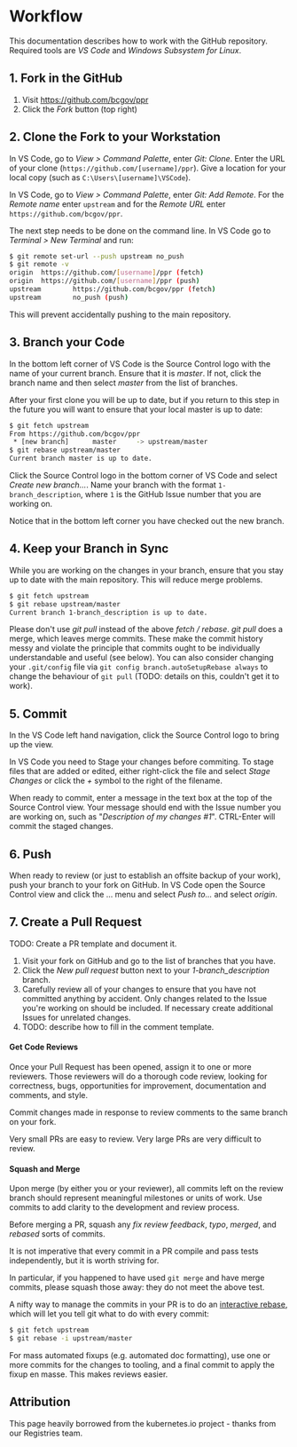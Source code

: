 # Workflow

This documentation describes how to work with the GitHub repository. Required tools are _VS Code_ and _Windows Subsystem for Linux_.

## 1. Fork in the GitHub

1. Visit https://github.com/bcgov/ppr
1. Click the _Fork_ button (top right)

## 2. Clone the Fork to your Workstation

In VS Code, go to _View > Command Palette_, enter _Git: Clone_. Enter the URL of your clone (`https://github.com/[username]/ppr`). Give a location for your local copy (such as `C:\Users\[username]\VSCode`).

In VS Code, go to _View > Command Palette_, enter _Git: Add Remote_. For the _Remote name_ enter `upstream` and for the _Remote URL_ enter `https://github.com/bcgov/ppr`.

The next step needs to be done on the command line. In VS Code go to _Terminal > New Terminal_ and run:

```sh
$ git remote set-url --push upstream no_push
$ git remote -v
origin  https://github.com/[username]/ppr (fetch)
origin  https://github.com/[username]/ppr (push)
upstream        https://github.com/bcgov/ppr (fetch)
upstream        no_push (push)
```

This will prevent accidentally pushing to the main repository.

## 3. Branch your Code

In the bottom left corner of VS Code is the Source Control logo with the name of your current branch. Ensure that it is _master_. If not, click the branch name and then select _master_ from the list of branches.

After your first clone you will be up to date, but if you return to this step in the future you will want to ensure that your local master is up to date:

```sh
$ git fetch upstream
From https://github.com/bcgov/ppr
 * [new branch]      master     -> upstream/master
$ git rebase upstream/master
Current branch master is up to date.
```

Click the Source Control logo in the bottom corner of VS Code and select _Create new branch..._. Name your branch with the format `1-branch_description`, where `1` is the GitHub Issue number that you are working on.

Notice that in the bottom left corner you have checked out the new branch.

## 4. Keep your Branch in Sync

While you are working on the changes in your branch, ensure that you stay up to date with the main repository. This will reduce merge problems.

```sh
$ git fetch upstream
$ git rebase upstream/master
Current branch 1-branch_description is up to date.
```

Please don't use _git pull_ instead of the above _fetch / rebase_. _git pull_ does a merge, which leaves merge commits. These make the commit history messy and violate the principle that commits ought to be individually understandable and useful (see below). You can also consider changing your `.git/config` file via `git config branch.autoSetupRebase always` to change the behaviour of `git pull` (TODO: details on this, couldn't get it to work).

## 5. Commit

In the VS Code left hand navigation, click the Source Control logo to bring up the view.

In VS Code you need to Stage your changes before commiting. To stage files that are added or edited, either right-click the file and select _Stage Changes_ or click the _+_ symbol to the right of the filename.

When ready to commit, enter a message in the text box at the top of the Source Control view. Your message should end with the Issue number you are working on, such as "_Description of my changes #1_". CTRL-Enter will commit the staged changes.

## 6. Push

When ready to review (or just to establish an offsite backup of your work), push your branch to your fork on GitHub. In VS Code open the Source Control view and click the ... menu and select _Push to..._ and select _origin_.

## 7. Create a Pull Request

TODO: Create a PR template and document it.

1. Visit your fork on GitHub and go to the list of branches that you have.
1. Click the _New pull request_ button next to your _1-branch_description_ branch.
1. Carefully review all of your changes to ensure that you have not committed anything by accident. Only changes related to the Issue you're working on should be included. If necessary create additional Issues for unrelated changes.
1. TODO: describe how to fill in the comment template.

#### Get Code Reviews

Once your Pull Request has been opened, assign it to one or more reviewers. Those reviewers will do a thorough code review, looking for correctness, bugs, opportunities for improvement, documentation and comments, and style.

Commit changes made in response to review comments to the same branch on your fork.

Very small PRs are easy to review. Very large PRs are very difficult to review.

#### Squash and Merge

Upon merge (by either you or your reviewer), all commits left on the review branch should represent meaningful milestones or units of work. Use commits to add clarity to the development and review process.

Before merging a PR, squash any _fix review feedback_, _typo_, _merged_, and _rebased_ sorts of commits.

It is not imperative that every commit in a PR compile and pass tests independently, but it is worth striving for.

In particular, if you happened to have used `git merge` and have merge commits, please squash those away: they do not meet the above test.

A nifty way to manage the commits in your PR is to do an [interactive rebase](https://git-scm.com/book/en/v2/Git-Tools-Rewriting-History), which will let you tell git what to do with every commit:

```sh
$ git fetch upstream
$ git rebase -i upstream/master
```

For mass automated fixups (e.g. automated doc formatting), use one or more commits for the changes to tooling, and a final commit to apply the fixup en masse. This makes reviews easier.

## Attribution

This page heavily borrowed from the kubernetes.io project - thanks from our Registries team.
